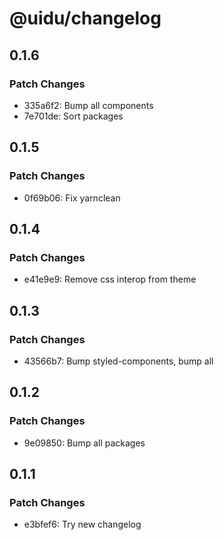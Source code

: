 # @uidu/changelog

## 0.1.6

### Patch Changes

- 335a6f2: Bump all components
- 7e701de: Sort packages

## 0.1.5

### Patch Changes

- 0f69b06: Fix yarnclean

## 0.1.4

### Patch Changes

- e41e9e9: Remove css interop from theme

## 0.1.3

### Patch Changes

- 43566b7: Bump styled-components, bump all

## 0.1.2

### Patch Changes

- 9e09850: Bump all packages

## 0.1.1

### Patch Changes

- e3bfef6: Try new changelog
